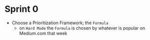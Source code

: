 # Sprint 0

- Choose a Prioritization Framework; the `Formula`
	- on `Hard Mode` the `Formula` is chosen by whatever is popular on Medium.com that week